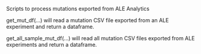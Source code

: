 Scripts to process mutations exported from ALE Analytics

get_mut_df(...) will read a mutation CSV file exported from an ALE experiment and return a dataframe.

get_all_sample_mut_df(...) will read all mutation CSV files exported from ALE experiments and return a dataframe.
